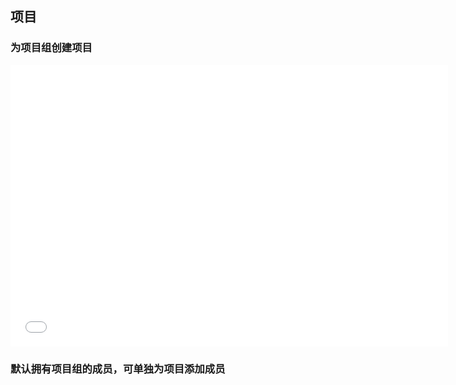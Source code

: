 ## 项目

### 为项目组创建项目

<iframe height=450 width=700 src="./../../video/gitlab/newproject.mp4" frameborder=0 allowfullscreen></iframe>

### 默认拥有项目组的成员，可单独为项目添加成员
